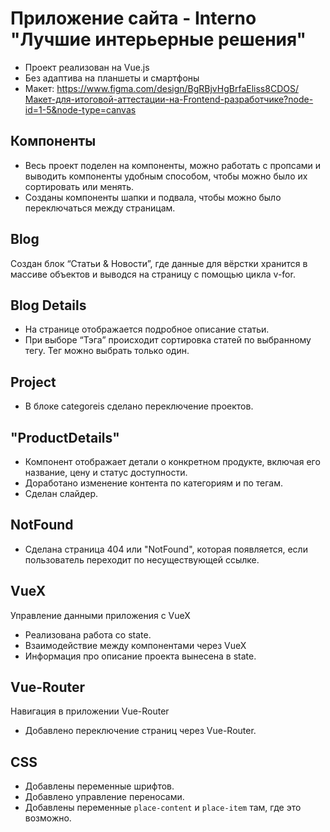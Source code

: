 
# Приложение сайта - Interno "Лучшие интерьерные решения"
+ Проект реализован на Vue.js
+ Без адаптива на планшеты и смартфоны
+ Макет:
https://www.figma.com/design/BgRBjvHgBrfaEliss8CDOS/Макет-для-итоговой-аттестации-на-Frontend-разработчике?node-id=1-5&node-type=canvas

## Компоненты
+ Весь проект поделен на компоненты, можно работать с пропсами и выводить компоненты удобным способом, чтобы можно было их сортировать или менять.
+ Созданы компоненты шапки и подвала, чтобы можно было переключаться между страницам.

## Blog
Cоздан блок “Статьи & Новости”, где данные для вёрстки хранится в массиве объектов и выводся на страницу с помощью цикла v-for.

## Blog Details
+ На странице отображается подробное описание статьи.
+ При выборе “Тэга” происходит сортировка статей по выбранному тегу. Тег можно выбрать только один.

## Project
+ В блоке categoreis сделано переключение проектов.
  
## "ProductDetails" 
+ Компонент отображает детали о конкретном продукте, включая его название, цену и статус доступности.
+ Доработано изменение контента по категориям и по тегам.
+ Сделан слайдер.

## NotFound
+ Сделана страница 404 или "NotFound", которая появляется, если пользователь переходит по несуществующей ссылке.

## VueX
Управление данными приложения с VueX
+ Реализована работа со state.
+ Взаимодействие между компонентами через VueX
+ Информация про описание проекта вынесена в state.

## Vue-Router
Навигация в приложении Vue-Router
+ Добавлено переключение страниц через Vue-Router.

## CSS
+ Добавлены переменные шрифтов.
+ Добавлено управление переносами.
+ Добавлены переменные `place-content` и `place-item` там, где это возможно.
